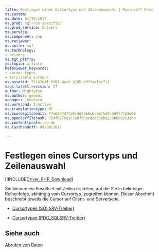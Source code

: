 ```yaml
---
title: Festlegen eines Cursortyps und Zeilenauswahl | Microsoft Docs
ms.custom: 
ms.date: 01/19/2017
ms.prod: sql-non-specified
ms.prod_service: drivers
ms.service: 
ms.component: php
ms.reviewer: 
ms.suite: sql
ms.technology:
- drivers
ms.tgt_pltfrm: 
ms.topic: article
helpviewer_keywords:
- cursor types
- scrollable cursors
ms.assetid: 51147e4f-5f07-4ee6-8245-e937eefec71f
caps.latest.revision: 27
author: MightyPen
ms.author: genemi
manager: jhubbard
ms.workload: Inactive
ms.translationtype: MT
ms.sourcegitcommit: f7e6274d77a9cdd4de6cbcaef559ca99f77b3608
ms.openlocfilehash: 734f0775010366f863ed2c316b8223b0b08632ba
ms.contentlocale: de-de
ms.lasthandoff: 09/09/2017

---
```

# <a name="specifying-a-cursor-type-and-selecting-rows"></a>Festlegen eines Cursortyps und Zeilenauswahl
[!INCLUDE[Driver_PHP_Download](../../includes/driver_php_download.md)]

Sie können ein Resultset mit Zeilen erstellen, auf die Sie in beliebiger Reihenfolge, abhängig vom Cursortyp, zugreifen können.  Dieser Abschnitt beschreibt jeweils die Cursor auf Client- und Serverseite.  
  
-   [Cursortypen &#40;SQLSRV-Treiber&#41;](../../connect/php/cursor-types-sqlsrv-driver.md)  
  
-   [Cursortypen &#40;PDO_SQLSRV-Treiber&#41;](../../connect/php/cursor-types-pdo-sqlsrv-driver.md)  
  
## <a name="see-also"></a>Siehe auch  
[Abrufen von Daten](../../connect/php/retrieving-data.md)  
  

